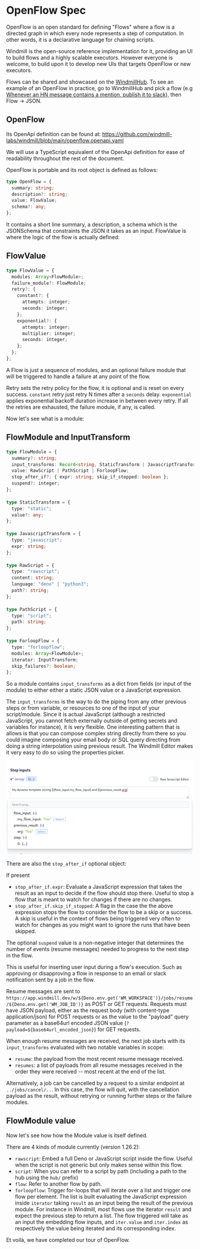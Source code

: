 # OpenFlow Spec

OpenFlow is an open standard for defining "Flows" where a flow is a directed
graph in which every node represents a step of computation. In other words, it
is a declarative language for chaining scripts.

Windmill is the open-source reference implementation for it, providing an UI to
build flows and a highly scalable executors. However everyone is welcome, to
build upon it to develop new UIs that targets OpenFlow or new executors.

Flows can be shared and showcased on the
[WindmillHub](https://hub.windmill.dev). To see an example of an OpenFlow in
practice, go to WindmillHub and pick a flow (e.g
[Whenever an HN message contains a mention, publish it to slack](https://hub.windmill.dev/flows/13/whenever-an-hn-message-contains-a-mention%2C-publish-it-to-slack)),
then Flow -> JSON.

## OpenFlow

Its OpenApi definition can be found at:
https://github.com/windmill-labs/windmill/blob/main/openflow.openapi.yaml

We will use a TypeScript equivalent of the OpenApi definition for ease of
readability throughout the rest of the document.

OpenFlow is portable and its root object is defined as follows:

```typescript
type OpenFlow = {
  summary: string;
  description?: string;
  value: FlowValue;
  schema?: any;
};
```

It contains a short line summary, a description, a schema which is the
JSONSchema that constraints the JSON it takes as an input. FlowValue is where
the logic of the flow is actually defined:

## FlowValue

```typescript
type FlowValue = {
  modules: Array<FlowModule>;
  failure_module?: FlowModule;
  retry?: {
    constant?: {
      attempts: integer;
      seconds: integer;
    };
    exponential?: {
      attempts: integer;
      multiplier: integer;
      seconds: integer;
    };
  };
};
```

A Flow is just a sequence of modules, and an optional failure module that will
be triggered to handle a failure at any point of the flow.

Retry sets the retry policy for the flow, it is optional and is reset on every
success. `constant` retry just retry N times after a `seconds` delay.
`exponential` applies exponential backoff duration increase in between every
retry. If all the retries are exhausted, the failure module, if any, is called.

Now let's see what is a module:

## FlowModule and InputTransform

```typescript
type FlowModule = {
  summary?: string;
  input_transforms: Record<string, StaticTransform | JavascriptTransform>;
  value: RawScript | PathScript | ForloopFlow;
  stop_after_if?: { expr: string; skip_if_stopped: boolean };
  suspend?: integer;
};

type StaticTransform = {
  type: "static";
  value?: any;
};

type JavascriptTransform = {
  type: "javascript";
  expr: string;
};

type RawScript = {
  type: "rawscript";
  content: string;
  language: "deno" | "python3";
  path?: string;
};

type PathScript = {
  type: "script";
  path: string;
};

type ForloopFlow = {
  type: "forloopflow";
  modules: Array<FlowModule>;
  iterator: InputTransform;
  skip_failures?: boolean;
};
```

So a module contains `input_transforms` as a dict from fields (or input of the
module) to either either a static JSON value or a JavaScript expression.

The `input_transforms` is the way to do the piping from any other previous steps
or from variable, or resources to one of the input of your script/module. Since
it is actual JavaScript (although a restricted JavaScript, you cannot fetch
externally outside of getting secrets and variables for instance), it is very
flexible. One interesting pattern that is allows is that you can compose complex
string directly from there so you could imagine composing your email body or SQL
query directing from doing a string interpolation using previous result. The
Windmill Editor makes it very easy to do so using the properties picker.

![Prop picker](./assets/prop_picker.png)

There are also the `stop_after_if` optional object:

If present

- `stop_after_if.expr`: Evaluate a JavaScript expression that takes the result
  as an input to decide if the flow should stop there. Useful to stop a flow
  that is meant to watch for changes if there are no changes.
- `stop_after_if.skip_if_stopped`: A flag in the case the the above expression
  stops the flow to consider the flow to be a skip or a success. A skip is
  useful in the context of flows being triggered very often to watch for changes
  as you might want to ignore the runs that have been skipped.

The optional `suspend` value is a non-negative integer that determines the
number of events (resume messages) needed to progress to the next step in
the flow.

This is useful for inserting user input during a flow's execution.  Such as
approving or disapproving a flow in response to an email or slack notification
sent by a job in the flow.

Resume messages are sent to
`https://app.windmill.dev/w/${Deno.env.get('WM_WORKSPACE')}/jobs/resume/${Deno.env.get('WM_JOB_ID')}`
as POST or GET requests.  Requests must have JSON payload, either as the
request body (with content-type application/json) for POST requests or as the
value to the "payload" query parameter as a base64url encoded JSON value
(`?payload=${base64url_encoded_json}`) for GET requests.

When enough resume messages are received, the next job starts with its
`input_transforms` evaluated with two notable variables in scope:

- `resume`: the payload from the most recent resume message received.
- `resumes`: a list of payloads from all resume messages received in the order they were received -- most recent at the end of the list.

Alternatively, a job can be cancelled by a request to a similar endpoint at
`../jobs/cancel/..`.  In this case, the flow will quit, with the cancellation
payload as the result, without retrying or running further steps or the failure
modules.

## FlowModule value

Now let's see how how the Module value is itself defined.

There are 4 kinds of module currently (version 1.26.2):

- `rawscript`: Embed a full Deno or JavaScript script inside the flow. Useful
  when the script is not generic but only makes sense within this flow.
- `script`: When you can refer to a script by path (including a path to the hub
  using the `hub/` prefix)
- `flow`: Refer to another flow by path.
- `forloopflow`: Trigger for-loops that will iterate over a list and trigger one
  flow per element. The list is built evaluating the JavaScript expression
  inside `iterator` taking `result` as an input being the result of the previous
  module. For instance in Windmill, most flows use the iterator `result` and
  expect the previous step to return a list. The flow triggered will take as an
  input the embedding flow inputs, and `iter.value` and `iter.index` as
  respectively the value being iterated and its corresponding index.

Et voilà, we have completed our tour of OpenFlow.

